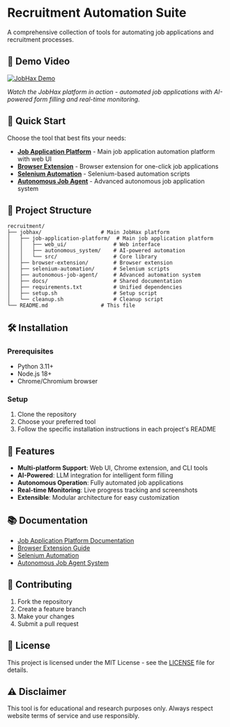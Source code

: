 # Recruitment Automation Suite

A comprehensive collection of tools for automating job applications and recruitment processes.

## 🎥 Demo Video

[![JobHax Demo](https://img.youtube.com/vi/7ZRMaisLEjs/0.jpg)](https://www.youtube.com/shorts/7ZRMaisLEjs)

*Watch the JobHax platform in action - automated job applications with AI-powered form filling and real-time monitoring.*

## 🚀 Quick Start

Choose the tool that best fits your needs:

- **[Job Application Platform](./jobhax/job-application-platform/)** - Main job application automation platform with web UI
- **[Browser Extension](./jobhax/browser-extension/)** - Browser extension for one-click job applications
- **[Selenium Automation](./jobhax/selenium-automation/)** - Selenium-based automation scripts
- **[Autonomous Job Agent](./jobhax/autonomous-job-agent/)** - Advanced autonomous job application system

## 📁 Project Structure

```
recruitment/
├── jobhax/                   # Main JobHax platform
│   ├── job-application-platform/  # Main job application platform
│   │   ├── web_ui/               # Web interface
│   │   ├── autonomous_system/    # AI-powered automation
│   │   └── src/                  # Core library
│   ├── browser-extension/        # Browser extension
│   ├── selenium-automation/      # Selenium scripts
│   ├── autonomous-job-agent/     # Advanced automation system
│   ├── docs/                     # Shared documentation
│   ├── requirements.txt          # Unified dependencies
│   ├── setup.sh                  # Setup script
│   └── cleanup.sh                # Cleanup script
└── README.md                 # This file
```

## 🛠️ Installation

### Prerequisites
- Python 3.11+
- Node.js 18+
- Chrome/Chromium browser

### Setup
1. Clone the repository
2. Choose your preferred tool
3. Follow the specific installation instructions in each project's README

## 🔧 Features

- **Multi-platform Support**: Web UI, Chrome extension, and CLI tools
- **AI-Powered**: LLM integration for intelligent form filling
- **Autonomous Operation**: Fully automated job applications
- **Real-time Monitoring**: Live progress tracking and screenshots
- **Extensible**: Modular architecture for easy customization

## 📚 Documentation

- [Job Application Platform Documentation](./jobhax/job-application-platform/README.md)
- [Browser Extension Guide](./jobhax/browser-extension/README.md)
- [Selenium Automation](./jobhax/selenium-automation/README.md)
- [Autonomous Job Agent System](./jobhax/autonomous-job-agent/README.md)

## 🤝 Contributing

1. Fork the repository
2. Create a feature branch
3. Make your changes
4. Submit a pull request

## 📄 License

This project is licensed under the MIT License - see the [LICENSE](../../LICENSE) file for details.

## ⚠️ Disclaimer

This tool is for educational and research purposes only. Always respect website terms of service and use responsibly.
